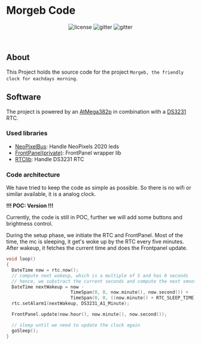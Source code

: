 # Morgeb Code

<p align="center">
  <p align="center">
    <img alt="license" src="https://img.shields.io/badge/license-MIT-blue">
    <img alt="gitter" src="https://img.shields.io/badge/Arduino-blue">
    <img alt="gitter" src="https://img.shields.io/badge/PlatformIO-blue">
  </p>
</p>
<br>

## About

This Project holds the source code for the project `Morgeb, the friendly clock for eachdays morning`.

## Software

The project is powered by an [AtMega382p](http://ww1.microchip.com/downloads/en/DeviceDoc/Atmel-7810-Automotive-Microcontrollers-ATmega328P_Datasheet.pdf) in combination with a [DS3231](https://datasheets.maximintegrated.com/en/ds/DS3231.pdf) RTC.

### Used libraries
- [NeoPixelBus](https://github.com/adafruit/Adafruit_NeoPixel): Handle NeoPixels 2020 leds
- [FrontPanel(private)](https://github.com/whati001/morgeb/tree/main/code/lib/frontpanel): FrontPanel wrapper lib
- [RTClib](https://github.com/adafruit/RTClib): Handle DS3231 RTC

### Code architecture

We have tried to keep the code as simple as possible.
So there is no wifi or similar available, it is a analog clock.

**!!! POC: Version !!!**

Currently, the code is still in POC, further we will add some buttons and brightness control.

During the setup phase, we initiate the RTC and FrontPanel.
Most of the time, the mc is sleeping, it get's woke up by the RTC every five minutes.
After wakeup, it fetches the current time and does the Frontpanel update.
```C++
void loop()
{
  DateTime now = rtc.now();
  // compute next wakeup, which is a multiple of 5 and has 0 seconds
  // hence, we substract the current seconds and compute the next smooth minute value
  DateTime nextWakeup = now -
                        TimeSpan(0, 0, now.minute(), now.second()) +
                        TimeSpan(0, 0, ((now.minute() + RTC_SLEEP_TIME) / RTC_SLEEP_TIME) * RTC_SLEEP_TIME, 0);
  rtc.setAlarm1(nextWakeup, DS3231_A1_Minute);

  FrontPanel.update(now.hour(), now.minute(), now.second());

  // sleep until we need to update the clock again
  goSleep();
}
```